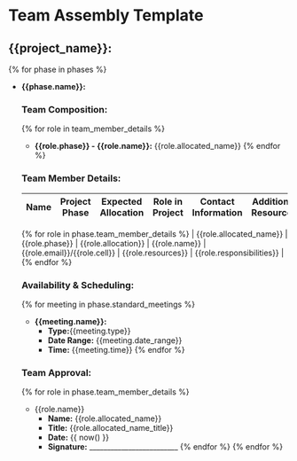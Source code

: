 # Team Assembly Template

## {{project_name}}:

{% for phase in phases %}
- **{{phase.name}}:**
    ### Team Composition:
    {% for role in team_member_details %}
    - **{{role.phase}} - {{role.name}}:** {{role.allocated_name}} 
    {% endfor %}

    ### Team Member Details:

    | Name                    | Project Phase  | Expected Allocation | Role in Project    | Contact Information           | Additional Resources | Responsibilities          |
    |-------------------------|----------------|---------------------|--------------------|-------------------------------|----------------------|---------------------------|
    {% for role in phase.team_member_details %}
    | {{role.allocated_name}} | {{role.phase}} | {{role.allocation}} | {{role.name}}       | {{role.email}}/{{role.cell}} | {{role.resources}}   | {{role.responsibilities}} |
    {% endfor %}

    ### Availability & Scheduling:
    {% for meeting in phase.standard_meetings %}
    - **{{meeting.name}}:**
        - **Type:**{{meeting.type}}
        - **Date Range:** {{meeting.date_range}}
        - **Time:** {{meeting.time}}
    {% endfor %}

    ### Team Approval:
    {% for role in phase.team_member_details %}
    - {{role.name}}
        - **Name:** {{role.allocated_name}} 
        - **Title:** {{role.allocated_name_title}}
        - **Date:** {{ now() }}
        - **Signature:** _________________________
    {% endfor %}
{% endfor %}
